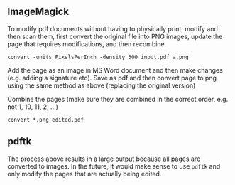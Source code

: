## ImageMagick

To modify pdf documents without having to physically print, modify and then scan them, first convert the original file into PNG images,
update the page that requires modifications, and then recombine.

    convert -units PixelsPerInch -density 300 input.pdf a.png
    
Add the page as an image in MS Word document and then make changes (e.g. adding a signature etc).  Save as pdf and then convert page to png using the same method as above (replacing the original version)

Combine the pages (make sure they are combined in the correct order, e.g. not 1, 10, 11, 2, ...)

    convert *.png edited.pdf

## pdftk

The process above results in a large output because all pages are converted to images. In the future, it would make sense to use `pdftk`
and only modify the pages that are actually being edited.

